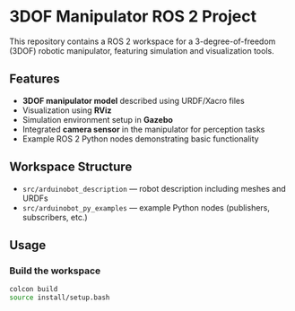 # 3DOF Manipulator ROS 2 Project

This repository contains a ROS 2 workspace for a 3-degree-of-freedom (3DOF) robotic manipulator, featuring simulation and visualization tools.

## Features

- **3DOF manipulator model** described using URDF/Xacro files
- Visualization using **RViz**
- Simulation environment setup in **Gazebo**
- Integrated **camera sensor** in the manipulator for perception tasks
- Example ROS 2 Python nodes demonstrating basic functionality

## Workspace Structure

- `src/arduinobot_description` — robot description including meshes and URDFs  
- `src/arduinobot_py_examples` — example Python nodes (publishers, subscribers, etc.)

## Usage

### Build the workspace

```bash
colcon build
source install/setup.bash
